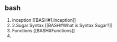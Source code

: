 
## bash 

1. inception [[BASH#1.Inception]]
2. 2.Sugar Syntax [[BASH#What is Syntax Sugar?]]
3. Functions [[BASH#Functions]]
4. 

